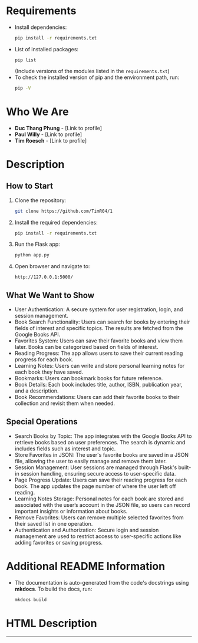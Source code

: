 
# Requirements
- Install dependencies:  
  ```bash
  pip install -r requirements.txt
  ```
- List of installed packages:  
  ```
  pip list
  ```
  (Include versions of the modules listed in the `requirements.txt`)
- To check the installed version of pip and the environment path, run:  
  ```bash
  pip -V
  ```


# Who We Are
- **Duc Thang Phung** - [Link to profile]
- **Paul Willy** - [Link to profile]
- **Tim Roesch** - [Link to profile]

# Description

## How to Start
1. Clone the repository:
   ```bash
   git clone https://github.com/TimR04/1
   ```
2. Install the required dependencies:
   ```bash
   pip install -r requirements.txt
   ```
3. Run the Flask app:
   ```bash
   python app.py
   ```
4. Open browser and navigate to:
   ```
   http://127.0.0.1:5000/
   ```

## What We Want to Show
- User Authentication: A secure system for user registration, login, and session management.
- Book Search Functionality: Users can search for books by entering their fields of interest and specific topics. The results are fetched from the Google Books API.
- Favorites System: Users can save their favorite books and view them later. Books can be categorized based on fields of interest.
- Reading Progress: The app allows users to save their current reading progress for each book.
- Learning Notes: Users can write and store personal learning notes for each book they have saved.
- Bookmarks: Users can bookmark books for future reference.
- Book Details: Each book includes title, author, ISBN, publication year, and a description.
- Book Recommendations: Users can add their favorite books to their collection and revisit them when needed.

## Special Operations
- Search Books by Topic: The app integrates with the Google Books API to retrieve books based on user preferences. The search is dynamic and includes fields such as interest and topic.
- Store Favorites in JSON: The user's favorite books are saved in a JSON file, allowing the user to easily manage and remove them later.
- Session Management: User sessions are managed through Flask's built-in session handling, ensuring secure access to user-specific data.
- Page Progress Update: Users can save their reading progress for each book. The app updates the page number of where the user left off reading.
- Learning Notes Storage: Personal notes for each book are stored and associated with the user’s account in the JSON file, so users can record important insights or information about books.
- Remove Favorites: Users can remove multiple selected favorites from their saved list in one operation.
- Authentication and Authorization: Secure login and session management are used to restrict access to user-specific actions like adding favorites or saving progress.

# Additional README Information
- The documentation is auto-generated from the code's docstrings using **mkdocs**. To build the docs, run:
  ```bash
  mkdocs build
  ```
# HTML Description


--- 

